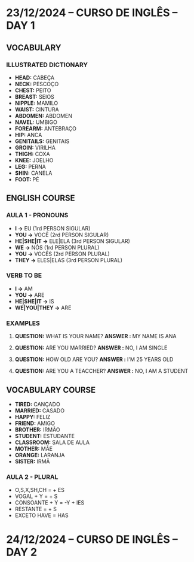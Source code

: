 # 23/12/2024 – CURSO DE INGLÊS – DAY 1

## VOCABULARY

### ILLUSTRATED DICTIONARY

- **HEAD:** CABEÇA 
- **NECK:** PESCOÇO
- **CHEST:** PEITO
- **BREAST:** SEIOS
- **NIPPLE:** MAMILO
- **WAIST:** CINTURA
- **ABDOMEN:** ABDOMEN
- **NAVEL:** UMBIGO
- **FOREARM:** ANTEBRAÇO
- **HIP:** ANCA
- **GENITAILS:** GENITAIS
- **GROIN:** VIRILHA
- **THIGH:** COXA
- **KNEE:** JOELHO
- **LEG:** PERNA
- **SHIN:** CANELA
- **FOOT:** PÉ

## ENGLISH COURSE

### AULA 1 - PRONOUNS

- **I         ->** EU        (1rd PERSON SIGULAR)
- **YOU       ->** VOCÊ      (2rd PERSON SIGULAR)
- **HE|SHE|IT ->** ELE|ELA   (3rd PERSON SIGULAR)
- **WE        ->** NÓS       (1rd PERSON PLURAL)
- **YOU       ->** VOCÊS     (2rd PERSON PLURAL)
- **THEY      ->** ELES|ELAS (3rd PERSON PLURAL)

### VERB TO BE

- **I           ->** AM
- **YOU         ->** ARE
- **HE|SHE|IT   ->** IS
- **WE|YOU|THEY ->** ARE

### EXAMPLES

1. **QUESTION:** WHAT IS YOUR NAME?
   **ANSWER  :** MY NAME IS ANA

2. **QUESTION:** ARE YOU MARRIED?
   **ANSWER  :** NO, I AM SINGLE

3. **QUESTION:** HOW OLD ARE YOU?
   **ANSWER  :** I'M 25 YEARS OLD

4. **QUESTION:** ARE YOU A TEACCHER?
   **ANSWER  :** NO, I AM A STUDENT

## VOCABULARY COURSE

- **TIRED:** CANÇADO 
- **MARRIED:** CASADO
- **HAPPY:** FELIZ
- **FRIEND:** AMIGO
- **BROTHER:** IRMÃO
- **STUDENT:** ESTUDANTE
- **CLASSROOM:** SALA DE AULA
- **MOTHER:** MÃE
- **ORANGE:** LARANJA
- **SISTER:** IRMÃ

### AULA 2 - PLURAL 

- O,S,X,SH,CH = + ES
- VOGAL + Y = + S
- CONSOANTE + Y = -Y + IES
- RESTANTE = + S
- EXCETO HAVE = HAS

# 24/12/2024 – CURSO DE INGLÊS – DAY 2


